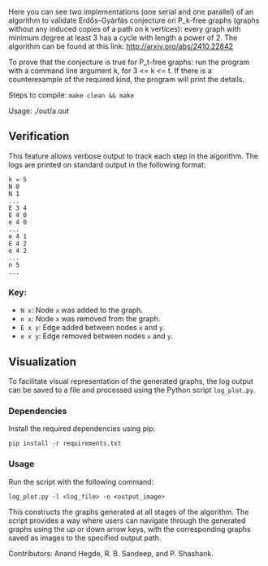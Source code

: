 Here you can see two implementations (one serial and one parallel) of an algorithm 
to validate Erdős–Gyárfás conjecture on P_k-free graphs (graphs without any induced copies of a path on k vertices): 
every graph with minimum degree at least 3 has a cycle with length a power of 2.
The algorithm can be found at this link: http://arxiv.org/abs/2410.22842

To prove that the conjecture is true for P_t-free graphs: run the program with a command line argument k, for 3 <= k <= t.
If there is a counterexample of the required kind, the program will print the details.

Steps to compile:
`make clean && make`

Usage: ./out/a.out <t>

## Verification

This feature allows verbose output to track each step in the algorithm. The logs are printed on standard output in the following format:

```
k = 5
N 0
N 1
...
E 3 4
E 4 0
e 4 0
...
e 4 1
E 4 2
e 4 2
...
n 5
...
```

### Key:
- `N x`: Node `x` was added to the graph.
- `n x`: Node `x` was removed from the graph.
- `E x y`: Edge added between nodes `x` and `y`.
- `e x y`: Edge removed between nodes `x` and `y`.

## Visualization
To facilitate visual representation of the generated graphs, the log output can be saved to a file and processed using the Python script `log_plot.py`.

### Dependencies
Install the required dependencies using pip:

```
pip install -r requirements.txt
```

### Usage
Run the script with the following command:

```
log_plot.py -l <log_file> -o <output_image>
```

This constructs the graphs generated at all stages of the algorithm. The script provides a way where users can navigate through the generated graphs using the up or down arrow keys, with the corresponding graphs saved as images to the specified output path.


Contributors: Anand Hegde, R. B. Sandeep, and P. Shashank.
